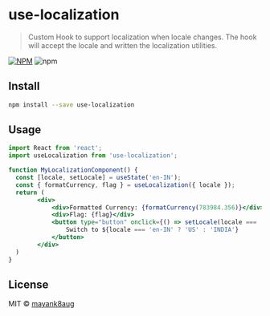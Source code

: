 # use-localization

> Custom Hook to support localization when locale changes. The hook will accept the locale and written the localization utilities.

[![NPM](https://img.shields.io/npm/v/use-localization.svg)](https://www.npmjs.com/package/use-localization) ![npm](https://img.shields.io/npm/dm/use-localization)

## Install

```bash
npm install --save use-localization
```

## Usage

```jsx
import React from 'react';
import useLocalization from 'use-localization';

function MyLocalizationComponent() {
  const [locale, setLocale] = useState('en-IN');
  const { formatCurrency, flag } = useLocalization({ locale });
  return (
        <div>
            <div>Formatted Currency: {formatCurrency(783984.356)}</div>
            <div>Flag: {flag}</div>
            <button type="button" onclick={() => setLocale(locale === 'en-IN' ? 'en-US' : 'en-IN')}>
                Switch to ${locale === 'en-IN' ? 'US' : 'INDIA'}
            </button>
        </div>
  )
}
```

## License

MIT © [mayank8aug](https://github.com/mayank8aug)